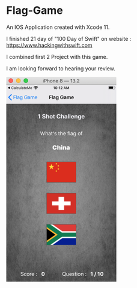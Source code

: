 # Flag-Game
An IOS Application created with Xcode 11. 

I finished 21 day of "100 Day of Swift" on website : https://www.hackingwithswift.com

I combined first 2 Project with this game.

I am looking forward to hearing your review.

![App Screenshot](/Screenshots/Screenshot.png)
